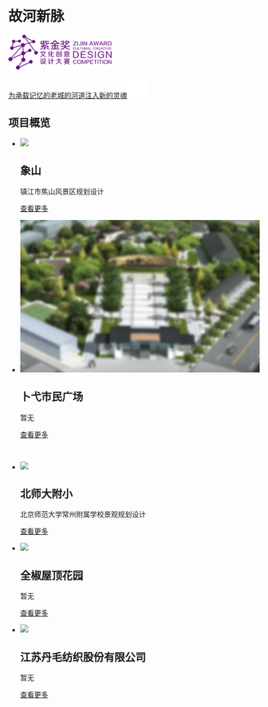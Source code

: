 <!--$layout: block-->
<!--$lang: zh_CN--> 
<!--$en_US: /English/--> 
<!--$ja_JP: /日本語/-->
  
<!--#Hero-->
<!--$color-:#ffffff-->   
<!--$background-image:Resources/gu_he_xing_mai.jpg-->   

 
 # 故河新脉
 ![紫金奖](简体中文/景观设计/故河新脉/zijin_logo.png)
  
  [为承载记忆的老城的河道注入新的灵魂![](/Resources/icon/arrow-right-fff.svg)](简体中文/景观设计/故河新脉/README.md?class=btn%20brand)   

<!--Hero #--> 
  
<!--#Features-->
<!--$class:mt--> 
  ## 项目概览
  * ![](https://seedunk.com/media/ydd-xiangshan/4-03.rw-560.cy-100.cw-500.ch-280.jpg?class=masker&height=260px) 
    ## 象山
    镇江市焦山风景区规划设计
    
    [查看更多](/简体中文/景观设计/象山.md?theme=brand&class=mt)
  * ![](/Resources/pu_yi.jpg?class=masker&height=260px) 
    ## 卜弋市民广场
    暂无
     
    [查看更多](/简体中文/景观设计/卜弋市民广场.md?theme=brand&class=mt)

<br>
 
  * ![](/blank.png?class=cover&background=%23cadbe5&height=260px) 
    ## 北师大附小
    北京师范大学常州附属学校景观规划设计
     
    [查看更多](/简体中文/景观设计/北师大附小.md?theme=brand&class=mt)
  * ![](/blank.png?class=cover&background=%23cadbe5&height=260px) 
    ## 全椒屋顶花园
    暂无
     
    [查看更多](/简体中文/景观设计/全椒屋顶花园.md?theme=brand&class=mt)
  * ![](/blank.png?class=cover&background=%23cadbe5&height=260px) 
    ## 江苏丹毛纺织股份有限公司
    暂无
     
    [查看更多](/简体中文/景观设计/江苏丹毛纺织股份有限公司.md?theme=brand&class=mt)
 

<!--Features #-->